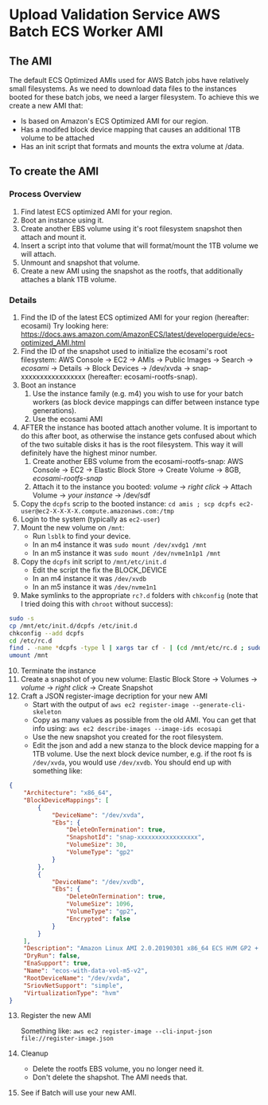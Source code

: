 
# Upload Validation Service AWS Batch ECS Worker AMI

## The AMI

The default ECS Optimized AMIs used for AWS Batch jobs have relatively small filesystems.
As we need to download data files to the instances booted for these batch jobs, we need a larger filesystem.
To achieve this we create a new AMI that:

 - Is based on Amazon's ECS Optimized AMI for our region.
 - Has a modifed block device mapping that causes an additional 1TB volume to be attached
 - Has an init script that formats and mounts the extra volume at /data.

## To create the AMI

### Process Overview

1.  Find latest ECS optimized AMI for your region.
2.  Boot an instance using it.
3.  Create another EBS volume using it's root filesystem snapshot then attach and mount it.
4.  Insert a script into that volume that will format/mount the 1TB volume we will attach.
5.  Unmount and snapshot that volume.
6.  Create a new AMI using the snapshot as the rootfs, that additionally attaches a blank 1TB volume.

### Details

1.  Find the ID of the latest ECS optimized AMI for your region (hereafter: ecosami)
    Try looking here: https://docs.aws.amazon.com/AmazonECS/latest/developerguide/ecs-optimized_AMI.html
2.  Find the ID of the snapshot used to initialize the ecosami's root filesystem:
    AWS Console -> EC2 -> AMIs -> Public Images -> Search -> _ecosami_ -> Details -> Block Devices -> /dev/xvda
    -> snap-xxxxxxxxxxxxxxxxx (hereafter: ecosami-rootfs-snap).
3.  Boot an instance
    1. Use the instance family (e.g. m4) you wish to use for your batch workers
       (as block device mappings can differ between instance type generations).
    1. Use the ecosami AMI
4. AFTER the instance has booted attach another volume.  It is important to do this after boot, as otherwise the
       instance gets confused about which of the two suitable disks it has is the root filesystem.  This way it
       will definitely have the highest minor number.
    1. Create another EBS volume from the ecosami-rootfs-snap:
       AWS Console -> EC2 -> Elastic Block Store -> Create Volume -> 8GB, _ecosami-rootfs-snap_
    1. Attach it to the instance you booted:
       _volume_ -> _right click_ -> Attach Volume -> _your instance_ -> /dev/sdf
5.  Copy the `dcpfs` scrip to the booted instance:
    `cd amis ; scp dcpfs ec2-user@ec2-X-X-X-X.compute.amazonaws.com:/tmp`
6.  Login to the system (typically as `ec2-user`)
7.  Mount the new volume on `/mnt`:
    * Run `lsblk` to find your device.
    * In an m4 instance it was `sudo mount /dev/xvdg1 /mnt`
    * In an m5 instance it was `sudo mount /dev/nvme1n1p1 /mnt`
8.  Copy the `dcpfs` init script to `/mnt/etc/init.d`
    * Edit the script the fix the BLOCK_DEVICE
    * In an m4 instance it was `/dev/xvdb`
    * In an m5 instance it was `/dev/nvme1n1`
9.  Make symlinks to the appropriate `rc?.d` folders with `chkconfig`
    (note that I tried doing this with `chroot` without success):
```bash
sudo -s
cp /mnt/etc/init.d/dcpfs /etc/init.d
chkconfig --add dcpfs
cd /etc/rc.d
find . -name *dcpfs -type l | xargs tar cf - | (cd /mnt/etc/rc.d ; sudo tar xvf -)
umount /mnt
```
10. Terminate the instance
11. Create a snapshot of you new volume:
    Elastic Block Store -> Volumes -> _volume_ -> _right click_ -> Create Snapshot
12. Craft a JSON register-image decription for your new AMI
    * Start with the output of `aws ec2 register-image --generate-cli-skeleton`
    * Copy as many values as possible from the old AMI.  You can get that info using:
    `aws ec2 describe-images --image-ids ecosapi`
    * Use the new snapshot you created for the root filesystem.
    * Edit the json and add a new stanza to the block device mapping for a 1TB volume.
      Use the next block device number, e.g. if the root fs is `/dev/xvda`, you would use `/dev/xvdb`.
      You should end up with something like:
```json
{
    "Architecture": "x86_64",
    "BlockDeviceMappings": [
        {
            "DeviceName": "/dev/xvda",
            "Ebs": {
                "DeleteOnTermination": true,
                "SnapshotId": "snap-xxxxxxxxxxxxxxxxx",
                "VolumeSize": 30,
                "VolumeType": "gp2"
            }
        },
        {
            "DeviceName": "/dev/xvdb",
            "Ebs": {
                "DeleteOnTermination": true,
                "VolumeSize": 1096,
                "VolumeType": "gp2",
                "Encrypted": false
            }
        }
    ],
    "Description": "Amazon Linux AMI 2.0.20190301 x86_64 ECS HVM GP2 + 1TB@/data",
    "DryRun": false,
    "EnaSupport": true,
    "Name": "ecos-with-data-vol-m5-v2",
    "RootDeviceName": "/dev/xvda",
    "SriovNetSupport": "simple",
    "VirtualizationType": "hvm"
}
```

13. Register the new AMI

    Something like: `aws ec2 register-image --cli-input-json file://register-image.json`

14. Cleanup
    * Delete the rootfs EBS volume, you no longer need it.
    * Don't delete the shapshot.  The AMI needs that.

15. See if Batch will use your new AMI.

